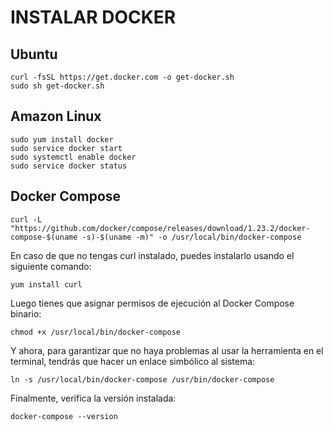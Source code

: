 # INSTALAR DOCKER
## Ubuntu
````bash=
curl -fsSL https://get.docker.com -o get-docker.sh
sudo sh get-docker.sh
````
## Amazon Linux
````bash=
sudo yum install docker
sudo service docker start
sudo systemctl enable docker
sudo service docker status
````


## Docker Compose
````bash=
curl -L "https://github.com/docker/compose/releases/download/1.23.2/docker-compose-$(uname -s)-$(uname -m)" -o /usr/local/bin/docker-compose
````

En caso de que no tengas curl instalado, puedes instalarlo usando el siguiente comando:
````bash=
yum install curl
````
Luego tienes que asignar permisos de ejecución al Docker Compose binario:
````
chmod +x /usr/local/bin/docker-compose

````

Y ahora, para garantizar que no haya problemas al usar la herramienta en el terminal, tendrás que hacer un enlace simbólico al sistema:
````
ln -s /usr/local/bin/docker-compose /usr/bin/docker-compose
````

Finalmente, verifica la versión instalada:
````
docker-compose --version
````
